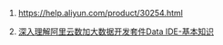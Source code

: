 1. https://help.aliyun.com/product/30254.html


1. [深入理解阿里云数加大数据开发套件Data IDE-基本知识](https://yq.aliyun.com/articles/109551)